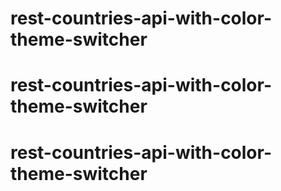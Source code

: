 # rest-countries-api-with-color-theme-switcher
# rest-countries-api-with-color-theme-switcher
# rest-countries-api-with-color-theme-switcher
